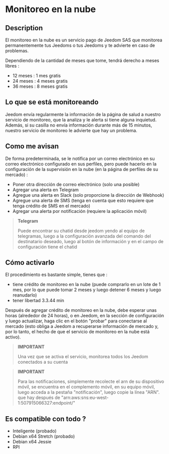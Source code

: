 # Monitoreo en la nube

## Description

El monitoreo en la nube es un servicio pago de Jeedom SAS que monitorea permanentemente tus Jeedoms o tus Jeedoms y te advierte en caso de problemas.

Dependiendo de la cantidad de meses que tome, tendrá derecho a meses libres : 

- 12 meses : 1 mes gratis
- 24 meses : 4 meses gratis
- 36 meses : 8 meses gratis

## Lo que se está monitoreando

Jeedom envía regularmente la información de la página de salud a nuestro servicio de monitoreo, que la analiza y le alerta si tiene alguna inquietud. Además, si su casilla no envía información durante más de 15 minutos, nuestro servicio de monitoreo le advierte que hay un problema.

## Como me avisan

De forma predeterminada, se le notifica por un correo electrónico en su correo electrónico configurado en sus perfiles, pero puede hacerlo en la configuración de la supervisión en la nube (en la página de perfiles de su mercado) : 

- Poner otra dirección de correo electrónico (solo una posible)
- Agregar una alerta en Telegram
- Agregue una alerta en Slack (solo proporcione la dirección de Webhook)
- Agregue una alerta de SMS (tenga en cuenta que esto requiere que tenga crédito de SMS en el mercado)
- Agregar una alerta por notificación (requiere la aplicación móvil) 

> **Telegram**
>
> Puede encontrar su chatid desde jeedom yendo al equipo de telegramas, luego a la configuración avanzada del comando del destinatario deseado, luego al botón de información y en el campo de configuración tiene el chatid

## Cómo activarlo

El procedimiento es bastante simple, tienes que : 

- tiene crédito de monitoreo en la nube (puede comprarlo en un lote de 1 mes, por lo que puede tomar 2 meses y luego detener 6 meses y luego reanudarlo)
- tener libertad 3.3.44 min

Después de agregar crédito de monitoreo en la nube, debe esperar unas horas (alrededor de 24 horas), o en Jeedom, en la sección de configuración y luego actualizar, haga clic en el botón "probar" para conectarse al mercado (esto obliga a Jeedom a recuperarse información de mercado y, por lo tanto, el hecho de que el servicio de monitoreo en la nube está activo).

>**IMPORTANT**
>
> Una vez que se activa el servicio, monitorea todos los Jeedom conectados a su cuenta

>**IMPORTANT**
>
> Para las notificaciones, simplemente recolecte el arn de su dispositivo móvil, se encuentra en el complemento móvil, en su equipo móvil, luego acceda a la pestaña "notificación", luego copie la línea "ARN". que hay después de "arn:aws:sns:eu-west-1:507915066327:endpoint/"

## Es compatible con todo ?

- Inteligente (probado)
- Debian x64 Stretch (probado)
- Debian x64 Jessie
- RPI
